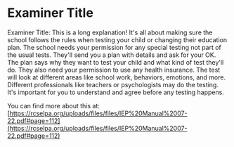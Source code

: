 # Examiner Title
Examiner Title: This is a long explanation! It's all about making sure the school follows the rules when testing your child or changing their education plan. The school needs your permission for any special testing not part of the usual tests. They'll send you a plan with details and ask for your OK. The plan says why they want to test your child and what kind of test they'll do. They also need your permission to use any health insurance. The test will look at different areas like school work, behaviors, emotions, and more. Different professionals like teachers or psychologists may do the testing. It's important for you to understand and agree before any testing happens.

You can find more about this at: [https://rcselpa.org/uploads/files/files/IEP%20Manual%2007-22.pdf#page=112](https://rcselpa.org/uploads/files/files/IEP%20Manual%2007-22.pdf#page=112)
